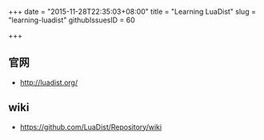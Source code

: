 +++
date = "2015-11-28T22:35:03+08:00"
title = "Learning LuaDist"
slug = "learning-luadist"
githubIssuesID = 60

+++

## 官网
* <http://luadist.org/>

## wiki
* <https://github.com/LuaDist/Repository/wiki>

